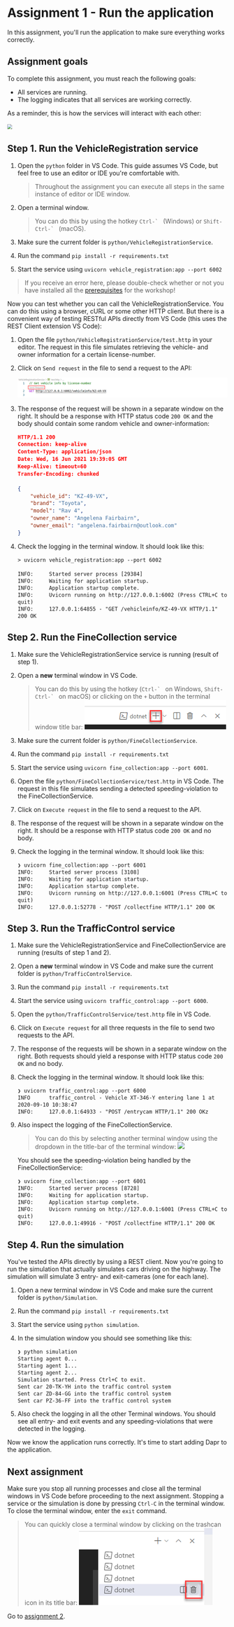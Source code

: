 # Assignment 1 - Run the application

In this assignment, you'll run the application to make sure everything works correctly.

## Assignment goals

To complete this assignment, you must reach the following goals:

- All services are running.
- The logging indicates that all services are working correctly.

As a reminder, this is how the services will interact with each other:

<img src="../img/services.png" style="zoom: 67%;" />

## Step 1. Run the VehicleRegistration service

1. Open the `python` folder in VS Code. This guide assumes VS Code, but feel free to use an editor or IDE you're
   comfortable with.

   > Throughout the assignment you can execute all steps in the same instance of editor or IDE window.

2. Open a terminal window.

   > You can do this by using the hotkey ``Ctrl-` `` (Windows) or ``Shift-Ctrl-` `` (macOS).

3. Make sure the current folder is `python/VehicleRegistrationService`.

4. Run the command `pip install -r requirements.txt`
5. Start the service using `uvicorn vehicle_registration:app --port 6002`

> If you receive an error here, please double-check whether or not you have installed all the
> [prerequisites](../README.md#Prerequisites) for the workshop!

Now you can test whether you can call the VehicleRegistrationService. You can do this using a browser, cURL or some
other HTTP client. But there is a convenient way of testing RESTful APIs directly from VS Code (this uses the REST
Client extension VS Code):

1. Open the file `python/VehicleRegistrationService/test.http` in your editor. The request in this file simulates
   retrieving the vehicle- and owner information for a certain license-number.

2. Click on `Send request` in the file to send a request to the API:

   ![REST client](img/rest-client.png)

3. The response of the request will be shown in a separate window on the right. It should be a response with HTTP
   status code `200 OK` and the body should contain some random vehicle and owner-information:

   ```json
   HTTP/1.1 200 
   Connection: keep-alive
   Content-Type: application/json
   Date: Wed, 16 Jun 2021 19:39:05 GMT
   Keep-Alive: timeout=60
   Transfer-Encoding: chunked
   
   {
       "vehicle_id": "KZ-49-VX",
       "brand": "Toyota",
       "model": "Rav 4",
       "owner_name": "Angelena Fairbairn",
       "owner_email": "angelena.fairbairn@outlook.com"
   }
   ```

4. Check the logging in the terminal window. It should look like this:

   ```console
   > uvicorn vehicle_registration:app --port 6002

   INFO:     Started server process [29384]
   INFO:     Waiting for application startup.
   INFO:     Application startup complete.
   INFO:     Uvicorn running on http://127.0.0.1:6002 (Press CTRL+C to quit)
   INFO:     127.0.0.1:64855 - "GET /vehicleinfo/KZ-49-VX HTTP/1.1" 200 OK
   ```

## Step 2. Run the FineCollection service

1. Make sure the VehicleRegistrationService service is running (result of step 1).

1. Open a **new** terminal window in VS Code.

   > You can do this by using the hotkey (``Ctrl-` `` on Windows, ``Shift-Ctrl-` `` on macOS) or clicking on
   > the `+` button in the terminal window title bar:
   > ![](img/terminal-new.png)

1. Make sure the current folder is `python/FineCollectionService`.

1. Run the command `pip install -r requirements.txt`

1. Start the service using `uvicorn fine_collection:app --port 6001`.

1. Open the file `python/FineCollectionService/test.http` in VS Code. The request in this file simulates sending a
   detected speeding-violation to the FineCollectionService.

2. Click on `Execute request` in the file to send a request to the API.

3. The response of the request will be shown in a separate window on the right. It should be a response with HTTP
   status code `200 OK` and no body.

4. Check the logging in the terminal window. It should look like this:

   ```console
   ❯ uvicorn fine_collection:app --port 6001
   INFO:     Started server process [3108]
   INFO:     Waiting for application startup.
   INFO:     Application startup complete.
   INFO:     Uvicorn running on http://127.0.0.1:6001 (Press CTRL+C to quit)
   INFO:     127.0.0.1:52778 - "POST /collectfine HTTP/1.1" 200 OK
   ```

## Step 3. Run the TrafficControl service

1. Make sure the VehicleRegistrationService and FineCollectionService are running (results of step 1 and 2).

1. Open a **new** terminal window in VS Code and make sure the current folder is `python/TrafficControlService`.

1. Run the command `pip install -r requirements.txt`

1. Start the service using `uvicorn traffic_control:app --port 6000`.

1. Open the `python/TrafficControlService/test.http` file in VS Code.

1. Click on `Execute request` for all three requests in the file to send two requests to the API.

1. The response of the requests will be shown in a separate window on the right. Both requests should yield a response
   with HTTP status code `200 OK` and no body.

1. Check the logging in the terminal window. It should look like this:

   ```console
   ❯ uvicorn traffic_control:app --port 6000
   INFO      traffic_control - Vehicle XT-346-Y entering lane 1 at 2020-09-10 10:38:47
   INFO:     127.0.0.1:64933 - "POST /entrycam HTTP/1.1" 200 OKz
   ```

1. Also inspect the logging of the FineCollectionService.

   > You can do this by selecting another terminal window using the dropdown in the title-bar of the terminal window:
   > ![](img/terminal-dropdown.png)

   You should see the speeding-violation being handled by the FineCollectionService:

   ```console
   ❯ uvicorn fine_collection:app --port 6001
   INFO:     Started server process [8728]
   INFO:     Waiting for application startup.
   INFO:     Application startup complete.
   INFO:     Uvicorn running on http://127.0.0.1:6001 (Press CTRL+C to quit)
   INFO:     127.0.0.1:49916 - "POST /collectfine HTTP/1.1" 200 OK
   ```

## Step 4. Run the simulation

You've tested the APIs directly by using a REST client. Now you're going to run the simulation that actually simulates
cars driving on the highway. The simulation will simulate 3 entry- and exit-cameras (one for each lane).

1. Open a new terminal window in VS Code and make sure the current folder is `python/Simulation`.

1. Run the command `pip install -r requirements.txt`

1. Start the service using `python simulation`.

1. In the simulation window you should see something like this:

   ```console
   ❯ python simulation
   Starting agent 0...
   Starting agent 1...
   Starting agent 2...
   Simulation started. Press Ctrl+C to exit.
   Sent car 20-TK-YH into the traffic control system
   Sent car ZD-84-GG into the traffic control system
   Sent car PZ-36-FF into the traffic control system
   ```

1. Also check the logging in all the other Terminal windows. You should see all entry- and exit events and any
   speeding-violations that were detected in the logging.

Now we know the application runs correctly. It's time to start adding Dapr to the application.

## Next assignment

Make sure you stop all running processes and close all the terminal windows in VS Code before proceeding to the next
assignment. Stopping a service or the simulation is done by pressing `Ctrl-C` in the terminal window. To close the
terminal window, enter the `exit` command.

> You can quickly close a terminal window by clicking on the trashcan icon in its title bar:
> ![](img/terminal-trashcan.png)

Go to [assignment 2](../Assignment02/README.md).
